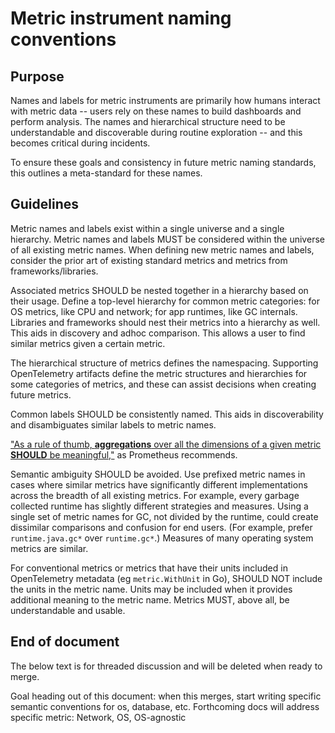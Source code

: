 # Metric instrument naming conventions

## Purpose

Names and labels for metric instruments are primarily how humans interact with metric data -- users rely on these names to build dashboards and perform analysis. The names and hierarchical structure need to be understandable and discoverable during routine exploration -- and this becomes critical during incidents.

To ensure these goals and consistency in future metric naming standards, this outlines a meta-standard for these names.

## Guidelines

Metric names and labels exist within a single universe and a single hierarchy. Metric names and labels MUST be considered within the universe of all existing metric names. When defining new metric names and labels, consider the prior art of existing standard metrics and metrics from frameworks/libraries.

Associated metrics SHOULD be nested together in a hierarchy based on their usage. Define a top-level hierarchy for common metric categories: for OS metrics, like CPU and network; for app runtimes, like GC internals. Libraries and frameworks should nest their metrics into a hierarchy as well. This aids in discovery and adhoc comparison. This allows a user to find similar metrics given a certain metric.

The hierarchical structure of metrics defines the namespacing. Supporting OpenTelemetry artifacts define the metric structures and hierarchies for some categories of metrics, and these can assist decisions when creating future metrics.

Common labels SHOULD be consistently named. This aids in discoverability and disambiguates similar labels to metric names.

["As a rule of thumb, **aggregations** over all the dimensions of a given metric **SHOULD** be meaningful,"](https://prometheus.io/docs/practices/naming/#metric-names) as Prometheus recommends.

Semantic ambiguity SHOULD be avoided. Use prefixed metric names in cases where similar metrics have significantly different implementations across the breadth of all existing metrics. For example, every garbage collected runtime has slightly different strategies and measures. Using a single set of metric names for GC, not divided by the runtime, could create dissimilar comparisons and confusion for end users. (For example, prefer `runtime.java.gc*` over `runtime.gc*`.) Measures of many operating system metrics are similar.

For conventional metrics or metrics that have their units included in OpenTelemetry metadata (eg `metric.WithUnit` in Go), SHOULD NOT include the units in the metric name. Units may be included when it provides additional meaning to the metric name. Metrics MUST, above all, be understandable and usable.

## End of document

The below text is for threaded discussion and will be deleted when ready to merge.

Goal heading out of this document: when this merges, start writing specific semantic conventions for os, database, etc. Forthcoming docs will address specific metric: Network, OS, OS-agnostic
